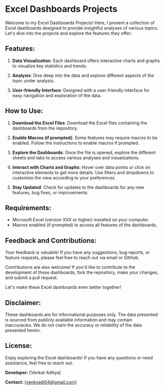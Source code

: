 # Excel Dashboards Projects

Welcome to my Excel Dashboards Projects! Here, I present a collection of Excel dashboards designed to provide insightful analyses of various topics. Let's dive into the projects and explore the features they offer:

## Features:

1. **Data Visualization**: Each dashboard offers interactive charts and graphs to visualize key statistics and trends.

2. **Analysis**: Dive deep into the data and explore different aspects of the topic under analysis.

3. **User-friendly Interface**: Designed with a user-friendly interface for easy navigation and exploration of the data.

## How to Use:

1. **Download the Excel Files**: Download the Excel files containing the dashboards from the repository.

2. **Enable Macros (if prompted)**: Some features may require macros to be enabled. Follow the instructions to enable macros if prompted.

3. **Explore the Dashboards**: Once the file is opened, explore the different sheets and tabs to access various analyses and visualizations.

4. **Interact with Charts and Graphs**: Hover over data points or click on interactive elements to get more details. Use filters and dropdowns to customize the view according to your preferences.

5. **Stay Updated**: Check for updates to the dashboards for any new features, bug fixes, or improvements.

## Requirements:

- Microsoft Excel (version XXX or higher) installed on your computer.
- Macros enabled (if prompted) to access all features of the dashboards.

## Feedback and Contributions:

Your feedback is valuable! If you have any suggestions, bug reports, or feature requests, please feel free to reach out via email or GitHub.

Contributions are also welcome! If you'd like to contribute to the development of these dashboards, fork the repository, make your changes, and submit a pull request.

Let's make these Excel dashboards even better together!

## Disclaimer:

These dashboards are for informational purposes only. The data presented is sourced from publicly available information and may contain inaccuracies. We do not claim the accuracy or reliability of the data presented herein.

## License:

Enjoy exploring the Excel dashboards! If you have any questions or need assistance, feel free to reach out.

**Developer:** [Venkat Aditya]

**Contact:** [venkyadi04@gmail.com]
